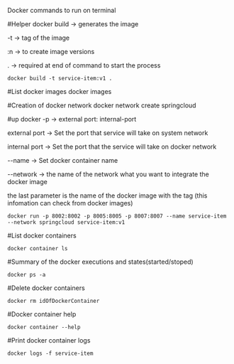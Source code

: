 Docker commands to run on terminal

#Helper
docker build -> generates the image

-t -> tag of the image

:n -> to create image versions

 . -> required at end of command to start the process

    docker build -t service-item:v1 .

#List docker images
    docker images

#Creation of docker network
    docker network create springcloud

#up docker
-p -> external port: internal-port

external port -> Set the port that service will take on system network

internal port -> Set the port that the service will take on docker network

--name -> Set docker container name

--network -> the name of the network what you want to integrate the docker image

the last parameter is the name of the docker image with the tag (this infomation can check from docker images)

    docker run -p 8002:8002 -p 8005:8005 -p 8007:8007 --name service-item --network springcloud service-item:v1

#List docker containers

    docker container ls

#Summary of the docker executions and states(started/stoped)

    docker ps -a


#Delete docker containers

    docker rm idOfDockerContainer

#Docker container help

    docker container --help

#Print docker container logs

    docker logs -f service-item
